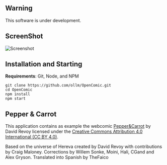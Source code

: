 ## Warning

This software is under development.

## ScreenShot

<!--![Screenshot](https://drive.google.com/uc?export=view&id=0Bys7xcli0VYlckNFTkF6QmdVbE0 "Screenshot")-->
![Screenshot](https://drive.google.com/uc?export=view&id=0Bys7xcli0VYlNWpGZGpreU1POVE "Screenshot")

## Installation and Starting
__Requirements__: Git, Node, and NPM

```shell
git clone https://github.com/ollm/OpenComic.git
cd OpenComic
npm install
npm start
```
## Pepper & Carrot

This application contains as example the webcomic [Pepper&Carrot](https://www.peppercarrot.com) by David Revoy
licensed under the [Creative Commons Attribution 4.0 International (CC BY 4.0)](https://creativecommons.org/licenses/by/4.0/).

Based on the universe of Hereva created by David Revoy with contributions by Craig Maloney.
Corrections by Willem Sonke, Moini, Hali, CGand and Alex Gryson.
Translated into Spanish by TheFaico
